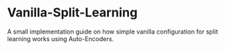 # Vanilla-Split-Learning
A small implementation guide on how simple vanilla configuration for split learning works using Auto-Encoders.
